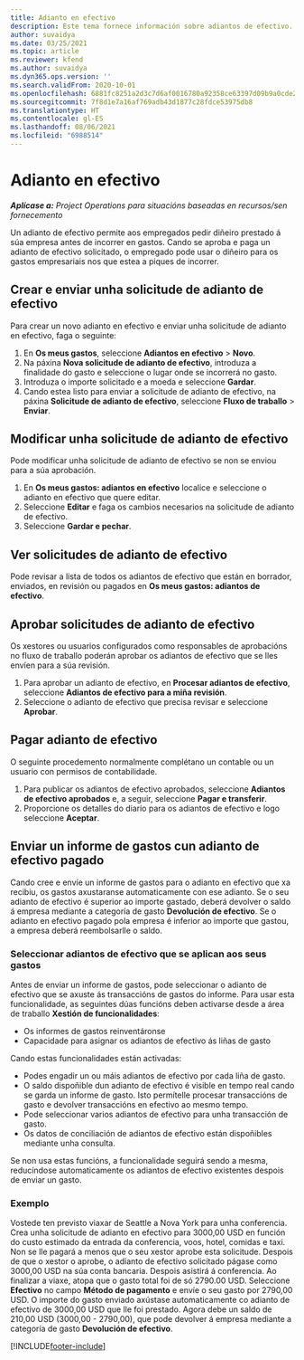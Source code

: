 ```yaml
---
title: Adianto en efectivo
description: Este tema fornece información sobre adiantos de efectivo.
author: suvaidya
ms.date: 03/25/2021
ms.topic: article
ms.reviewer: kfend
ms.author: suvaidya
ms.dyn365.ops.version: ''
ms.search.validFrom: 2020-10-01
ms.openlocfilehash: 6881fc8251a2d3c7d6af0016780a92358ce63397d09b9a0cde201126cd2912cc
ms.sourcegitcommit: 7f8d1e7a16af769adb43d1877c28fdce53975db8
ms.translationtype: HT
ms.contentlocale: gl-ES
ms.lasthandoff: 08/06/2021
ms.locfileid: "6988514"
---
```

# <a name="cash-advance"></a>Adianto en efectivo

_**Aplícase a:** Project Operations para situacións baseadas en recursos/sen fornecemento_

Un adianto de efectivo permite aos empregados pedir diñeiro prestado á súa empresa antes de incorrer en gastos. Cando se aproba e paga un adianto de efectivo solicitado, o empregado pode usar o diñeiro para os gastos empresariais nos que estea a piques de incorrer. 

## <a name="create-and-submit-a-cash-advance-request"></a>Crear e enviar unha solicitude de adianto de efectivo
Para crear un novo adianto en efectivo e enviar unha solicitude de adianto en efectivo, faga o seguinte: 

1. En **Os meus gastos**, seleccione **Adiantos en efectivo** > **Novo**. 
2. Na páxina **Nova solicitude de adianto de efectivo**, introduza a finalidade do gasto e seleccione o lugar onde se incorrerá no gasto.
3. Introduza o importe solicitado e a moeda e seleccione **Gardar**. 
4. Cando estea listo para enviar a solicitude de adianto de efectivo, na páxina **Solicitude de adianto de efectivo**, seleccione **Fluxo de traballo** > **Enviar**.

## <a name="modify-a-cash-advance-request"></a>Modificar unha solicitude de adianto de efectivo

Pode modificar unha solicitude de adianto de efectivo se non se enviou para a súa aprobación.

1. En **Os meus gastos: adiantos en efectivo** localice e seleccione o adianto en efectivo que quere editar.
2. Seleccione **Editar** e faga os cambios necesarios na solicitude de adianto de efectivo. 
3. Seleccione **Gardar e pechar**.


## <a name="view-cash-advance-requests"></a>Ver solicitudes de adianto de efectivo
Pode revisar a lista de todos os adiantos de efectivo que están en borrador, enviados, en revisión ou pagados en **Os meus gastos: adiantos de efectivo**. 

## <a name="approve-cash-advance-requests"></a>Aprobar solicitudes de adianto de efectivo

Os xestores ou usuarios configurados como responsables de aprobacións no fluxo de traballo poderán aprobar os adiantos de efectivo que se lles envíen para a súa revisión. 

1. Para aprobar un adianto de efectivo, en **Procesar adiantos de efectivo**, seleccione **Adiantos de efectivo para a miña revisión**.
2. Seleccione o adianto de efectivo que precisa revisar e seleccione **Aprobar**.  

## <a name="pay-cash-advances"></a>Pagar adianto de efectivo 
O seguinte procedemento normalmente complétano un contable ou un usuario con permisos de contabilidade.

1. Para publicar os adiantos de efectivo aprobados, seleccione **Adiantos de efectivo aprobados** e, a seguir, seleccione **Pagar e transferir**.  
2. Proporcione os detalles do diario para os adiantos de efectivo e logo seleccione **Aceptar**. 

## <a name="submit-an-expense-report-against-a-paid-cash-advance"></a>Enviar un informe de gastos cun adianto de efectivo pagado 

Cando cree e envíe un informe de gastos para o adianto en efectivo que xa recibiu, os gastos axustaranse automaticamente con ese adianto. Se o seu adianto de efectivo é superior ao importe gastado, deberá devolver o saldo á empresa mediante a categoría de gasto **Devolución de efectivo**. Se o adianto en efectivo pagado pola empresa é inferior ao importe que gastou, a empresa deberá reembolsarlle o saldo. 

### <a name="select-cash-advances-that-apply-to-your-expenses"></a>Seleccionar adiantos de efectivo que se aplican aos seus gastos
Antes de enviar un informe de gastos, pode seleccionar o adianto de efectivo que se axuste ás transaccións de gastos do informe. Para usar esta funcionalidade, as seguintes dúas funcións deben activarse desde a área de traballo **Xestión de funcionalidades**:

  - Os informes de gastos reinventáronse
  - Capacidade para asignar os adiantos de efectivo ás liñas de gasto
 
 Cando estas funcionalidades están activadas:
 
  - Podes engadir un ou máis adiantos de efectivo por cada liña de gasto.
  - O saldo dispoñible dun adianto de efectivo é visible en tempo real cando se garda un informe de gasto. Isto permítelle procesar transaccións de gasto e devolver transaccións en efectivo ao mesmo tempo.
  - Pode seleccionar varios adiantos de efectivo para unha transacción de gasto.
  - Os datos de conciliación de adiantos de efectivo están dispoñibles mediante unha consulta. 
 
Se non usa estas funcións, a funcionalidade seguirá sendo a mesma, reducíndose automaticamente os adiantos de efectivo existentes despois de enviar un gasto.

### <a name="example"></a>Exemplo 
Vostede ten previsto viaxar de Seattle a Nova York para unha conferencia. Crea unha solicitude de adianto en efectivo para 3000,00 USD en función do custo estimado da entrada da conferencia, voos, hotel, comidas e taxi. Non se lle pagará a menos que o seu xestor aprobe esta solicitude. Despois de que o xestor o aprobe, o adianto de efectivo solicitado págase como 3000,00 USD na súa conta bancaria. Despois asistirá á conferencia. Ao finalizar a viaxe, atopa que o gasto total foi de só 2790.00 USD. Seleccione **Efectivo** no campo **Método de pagamento** e envíe o seu gasto por 2790,00 USD. O importe do gasto enviado axústase automaticamente co adianto de efectivo de 3000,00 USD que lle foi prestado. Agora debe un saldo de 210,00 USD (3000,00 - 2790,00), que pode devolver á empresa mediante a categoría de gasto **Devolución de efectivo**.



[!INCLUDE[footer-include](../includes/footer-banner.md)]
